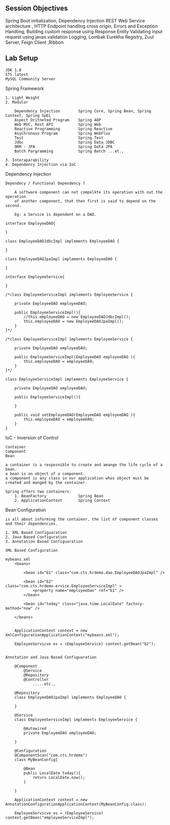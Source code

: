 Session Objectives
---------------------------------------------------------
Spring Boot initialization, Dependency Injection
REST Web Service architecture , HTTP Endpoint handling
cross origin, Errors and Exception Handling,
Building custom response using Response Entity
Validating input request using javax.validation
Logging, Lombak
Eurekha Registry, Zuul Server, Feign Client ,Ribbon

Lab Setup
-------------------------------

    JDK 1.8
    STS latest
    MySQL Community Server

Spring Framework

    1. Light Weight
    2. Modular

        Dependency Injection        Spring Core, Spring Bean, Spring Context, Spring SpEL
        Aspect Oritneted Program    Spring AOP
        Web MVC, Rest API           Spring Web
        Reactive Programming        Spring Reactive
        Asychronous Program         Spring WebFlux
        Test                        Spring Test
        Jdbc                        Spring Data JDBC
        ORM - JPA                   Spring Data JPA
        Batch Pargramming           Spring Batch ...et.,

    3. Interaparability
    4. Dependency Injection via IoC

Dependency Injection

    Dependecy / Functional Dependency ?

        A software component can not compelkte its operation with out the operation
        of another component, that then first is said to depend on the second.

        Eg: a Service is dependent on a DAO.

    interface EmployeeDAO{

    }

    class EmployeeDAOJdbcImpl implements EmployeeDAO {
    
    }

    class EmployeeDAOJpaImpl implements EmployeeDAO {
    
    }
    
    interface EmployeeService{

    }

    /*class EmployeeServiceImpl implements EmployeeService {
        
        private EmployeeDAO employeeDAO;

        public EmployeeServiceImpl(){
            //this.employeeDAO = new EmployeeDAOJdbcImpl();
            this.employeeDAO = new EmployeeDAOJpaImpl();
        }
    }*/

    /*class EmployeeServiceImpl implements EmployeeService {
        
        private EmployeeDAO employeeDAO;

        public EmployeeServiceImpl(EmployeeDAO employeeDAO ){
            this.employeeDAO = employeeDAO;
        }
    }*/

    class EmployeeServiceImpl implements EmployeeService {
        
        private EmployeeDAO employeeDAO;

        public EmployeeServiceImpl(){

        }
        
        public void setEmployeeDAO(EmployeeDAO employeeDAO ){
            this.employeeDAO = employeeDAO;
        }
    }


IoC - Inversion of Control

    Container
    Component
    Bean

    a container is a resposnible to create and amange the life cycle of a bean.
    a bean is an object of a component.
    a component is any class in our application whos object must be created and manged by the container.

    Spring offers two containers:
        1. BeanFactory              Spring Bean
        2. ApplicationContext       Spring Context


Bean Configuration

    is all about informing the contaienr, the list of component classes and their dependencies.

    1. XML Based Configuaration
    2. Java Based Configuration
    3. Annotation Based Configuaration

    XML Based Configuration

    mybeans.xml
        <beans>

            <bean id="b1" class="com.cts.hrdemo.dao.EmployeeDAOJpaImpl" />

            <bean id="b2" class="com.cts.hrdemo.ervice.EmployeeServiceImpl" >
                <property name="employeeDao" ref="b1" />
            </bean>

            <bean id="today" class="java.time.LocalDate" factory-method="now" />

        </beans>


        ApplicationContext context = new XmlConfigurationApplicationContext("mybeans.xml");

        EmployeeServicve es = (EmployeeService) context.getBean("b2");


    Annotation and Java Based Configuaration

        @Component
            @Service
            @Repository
            @Controller
                .....etc.,

        @Repository
        class EmployeeDAOJpaImpl implements EmployeeDAO {
        
        }
        
        @Service
        class EmployeeServiceImpl implements EmployeeService {
            
            @Autowired            
            private EmployeeDAO employeeDAO;

        }

        @Configuration
        @ComponentScan("com.cts.hrdemo")
        class MyBeanConfig{

            @Bean
            public LocalDate today(){
                return LocalDate.now();
            }

        }

        ApplicationContext context = new AnnotationConfigurationApplicationContext(MyBeanConfig.class);

        EmployeeServicve es = (EmployeeService) context.getBean("employeeServiceImpl");

